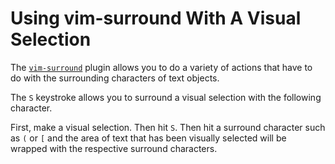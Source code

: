 # Using vim-surround With A Visual Selection

The [`vim-surround`](https://github.com/tpope/vim-surround) plugin allows
you to do a variety of actions that have to do with the surrounding
characters of text objects.

The `S` keystroke allows you to surround a visual selection with the
following character.

First, make a visual selection. Then hit `S`. Then hit a surround character
such as `(` or `[` and the area of text that has been visually selected will
be wrapped with the respective surround characters.
